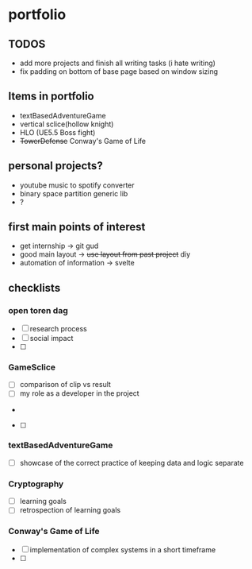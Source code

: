 # portfolio
## TODOS
- add more projects and finish all writing tasks (i hate writing)
- fix padding on bottom of base page based on window sizing

## Items in portfolio
- textBasedAdventureGame
- vertical sclice(hollow knight)
- HLO (UE5.5 Boss fight)
- ~~TowerDefense~~ Conway's Game of Life

## personal projects?
- youtube music to spotify converter
- binary space partition generic lib
- ?

## first main points of interest
- get internship -> git gud
- good main layout -> ~~use layout from past project~~ diy
- automation of information -> svelte

## checklists
### open toren dag
- [ ] research process
- [ ] social impact 
- [ ]
### GameSclice
- [ ] comparison of clip vs result
- [ ] my role as a developer in the project
- 
- [ ] 
### textBasedAdventureGame
- [ ] showcase of the correct practice of keeping data and logic separate
### Cryptography
- [ ] learning goals
- [ ] retrospection of learning goals
### Conway's Game of Life
- [ ] implementation of complex systems in a short timeframe
- [ ] 